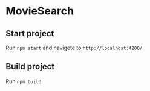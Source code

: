 # MovieSearch

## Start project
Run `npm start` and navigete to `http://localhost:4200/`.

## Build project
Run `npm build`.
